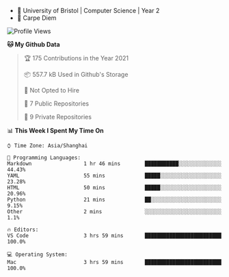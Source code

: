 - :school: University of Bristol | Computer Science | Year 2
- :musical_keyboard: Carpe Diem

<!--START_SECTION:waka-->
![Profile Views](http://img.shields.io/badge/Profile%20Views-99-blue)

**🐱 My Github Data** 

> 🏆 175 Contributions in the Year 2021
 > 
> 📦 557.7 kB Used in Github's Storage 
 > 
> 🚫 Not Opted to Hire
 > 
> 📜 7 Public Repositories 
 > 
> 🔑 9 Private Repositories  
 > 
📊 **This Week I Spent My Time On** 

```text
⌚︎ Time Zone: Asia/Shanghai

💬 Programming Languages: 
Markdown                 1 hr 46 mins        ███████████░░░░░░░░░░░░░░   44.43% 
YAML                     55 mins             █████░░░░░░░░░░░░░░░░░░░░   23.28% 
HTML                     50 mins             █████░░░░░░░░░░░░░░░░░░░░   20.96% 
Python                   21 mins             ██░░░░░░░░░░░░░░░░░░░░░░░   9.15% 
Other                    2 mins              ░░░░░░░░░░░░░░░░░░░░░░░░░   1.1%

🔥 Editors: 
VS Code                  3 hrs 59 mins       █████████████████████████   100.0%

💻 Operating System: 
Mac                      3 hrs 59 mins       █████████████████████████   100.0%

```


<!--END_SECTION:waka-->